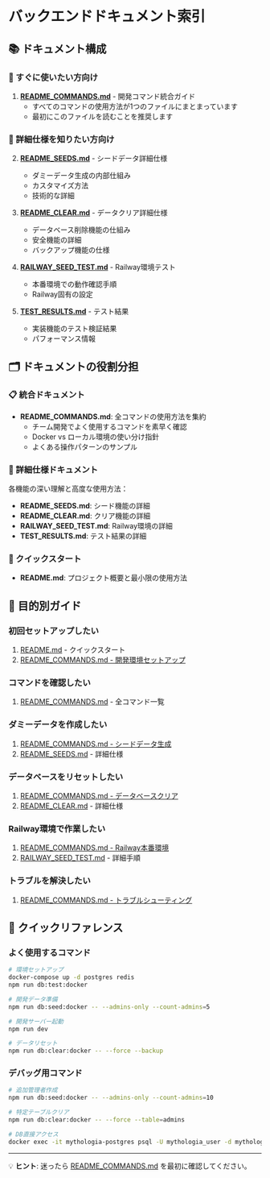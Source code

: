 # バックエンドドキュメント索引

## 📚 ドキュメント構成

### 🎯 すぐに使いたい方向け

1. **[README_COMMANDS.md](./README_COMMANDS.md)** - 開発コマンド統合ガイド
   - すべてのコマンドの使用方法が1つのファイルにまとまっています
   - 最初にこのファイルを読むことを推奨します

### 📖 詳細仕様を知りたい方向け

2. **[README_SEEDS.md](./README_SEEDS.md)** - シードデータ詳細仕様
   - ダミーデータ生成の内部仕組み
   - カスタマイズ方法
   - 技術的な詳細

3. **[README_CLEAR.md](./README_CLEAR.md)** - データクリア詳細仕様
   - データベース削除機能の仕組み
   - 安全機能の詳細
   - バックアップ機能の仕様

4. **[RAILWAY_SEED_TEST.md](./RAILWAY_SEED_TEST.md)** - Railway環境テスト
   - 本番環境での動作確認手順
   - Railway固有の設定

5. **[TEST_RESULTS.md](./TEST_RESULTS.md)** - テスト結果
   - 実装機能のテスト検証結果
   - パフォーマンス情報

## 🗂️ ドキュメントの役割分担

### 📋 統合ドキュメント
- **README_COMMANDS.md**: 全コマンドの使用方法を集約
  - チーム開発でよく使用するコマンドを素早く確認
  - Docker vs ローカル環境の使い分け指針
  - よくある操作パターンのサンプル

### 📝 詳細仕様ドキュメント
各機能の深い理解と高度な使用方法：

- **README_SEEDS.md**: シード機能の詳細
- **README_CLEAR.md**: クリア機能の詳細
- **RAILWAY_SEED_TEST.md**: Railway環境の詳細
- **TEST_RESULTS.md**: テスト結果の詳細

### 🚀 クイックスタート
- **README.md**: プロジェクト概要と最小限の使用方法

## 🎯 目的別ガイド

### 初回セットアップしたい
1. [README.md](./README.md) - クイックスタート
2. [README_COMMANDS.md - 開発環境セットアップ](./README_COMMANDS.md#開発環境セットアップ)

### コマンドを確認したい
1. [README_COMMANDS.md](./README_COMMANDS.md) - 全コマンド一覧

### ダミーデータを作成したい
1. [README_COMMANDS.md - シードデータ生成](./README_COMMANDS.md#シードデータ生成)
2. [README_SEEDS.md](./README_SEEDS.md) - 詳細仕様

### データベースをリセットしたい
1. [README_COMMANDS.md - データベースクリア](./README_COMMANDS.md#データベースクリア)
2. [README_CLEAR.md](./README_CLEAR.md) - 詳細仕様

### Railway環境で作業したい
1. [README_COMMANDS.md - Railway本番環境](./README_COMMANDS.md#railway本番環境)
2. [RAILWAY_SEED_TEST.md](./RAILWAY_SEED_TEST.md) - 詳細手順

### トラブルを解決したい
1. [README_COMMANDS.md - トラブルシューティング](./README_COMMANDS.md#トラブルシューティング)

## 📱 クイックリファレンス

### よく使用するコマンド
```bash
# 環境セットアップ
docker-compose up -d postgres redis
npm run db:test:docker

# 開発データ準備
npm run db:seed:docker -- --admins-only --count-admins=5

# 開発サーバー起動
npm run dev

# データリセット
npm run db:clear:docker -- --force --backup
```

### デバッグ用コマンド
```bash
# 追加管理者作成
npm run db:seed:docker -- --admins-only --count-admins=10

# 特定テーブルクリア
npm run db:clear:docker -- --force --table=admins

# DB直接アクセス
docker exec -it mythologia-postgres psql -U mythologia_user -d mythologia_dev
```

---

💡 **ヒント**: 迷ったら [README_COMMANDS.md](./README_COMMANDS.md) を最初に確認してください。
